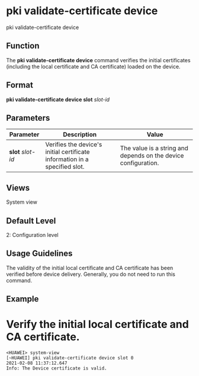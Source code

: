 pki validate-certificate device
===============================

pki validate-certificate device

Function
--------



The **pki validate-certificate device** command verifies the initial certificates (including the local certificate and CA certificate) loaded on the device.




Format
------

**pki validate-certificate device slot** *slot-id*


Parameters
----------

| Parameter | Description | Value |
| --- | --- | --- |
| **slot** *slot-id* | Verifies the device's initial certificate information in a specified slot. | The value is a string and depends on the device configuration. |



Views
-----

System view


Default Level
-------------

2: Configuration level


Usage Guidelines
----------------

The validity of the initial local certificate and CA certificate has been verified before device delivery. Generally, you do not need to run this command.


Example
-------

# Verify the initial local certificate and CA certificate.
```
<HUAWEI> system-view
[~HUAWEI] pki validate-certificate device slot 0
2021-02-08 11:37:12.647                                                                                                             
Info: The Device certificate is valid.

```